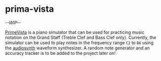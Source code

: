 # prima-vista
*--WIP--*


<a href="https://e-t-sudo.github.io/prima-vista">PrimeVista</a> is a piano simulator that can be used for practicing music notation on the Grand Staff (Treble Clef and Bass Clef only). Currently, the simulator can be used to play notes in the frequency range `C2` to `B6` using the <a href="https://github.com/keithwhor/audiosynth">audiosynth</a> waveform synthesizer. A random note generator and an accuracy tracker is to be added to the project later on!
